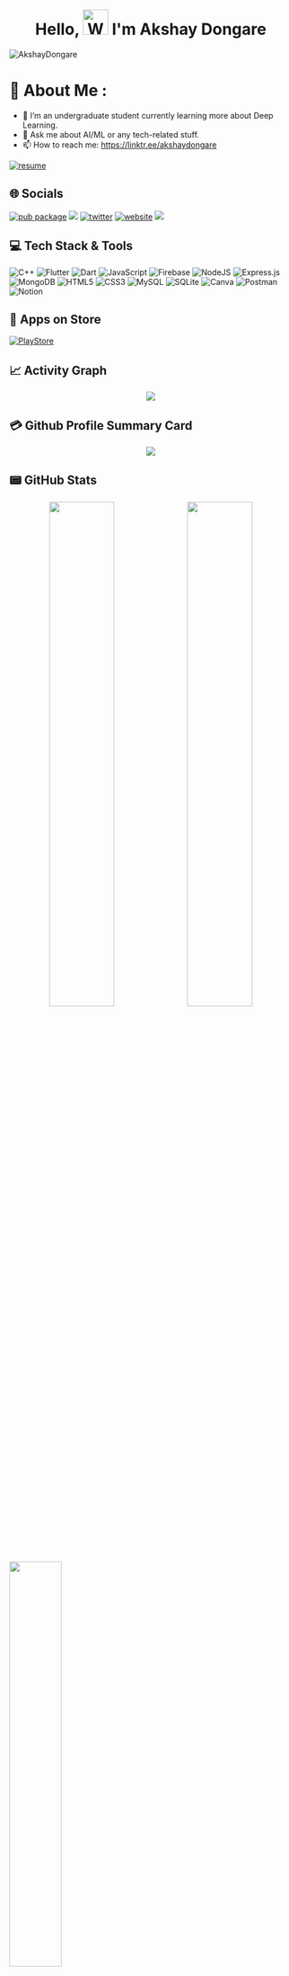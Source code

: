 <!---
Akshay-Dongare/Akshay-Dongare is a ✨ special ✨ repository because its `README.md` (this file) appears on your GitHub profile.
You can click the Preview link to take a look at your changes.
--->

<h1 align="center"> Hello, <img src="https://raw.githubusercontent.com/nixin72/nixin72/master/wave.gif" 
         alt="Waving hand animated gif"
         height="45"
         width="45" /> I'm Akshay Dongare</h1>

<p align="left"> <img src="https://komarev.com/ghpvc/?username=Akshay-Dongare&label=Views&color=blue&style=plastic&style=for-the-badge" alt="AkshayDongare" /> </p>

# 💫 About Me :
- 🌱 I’m an undergraduate student currently learning more about Deep Learning.
- 💬 Ask me about AI/ML or any tech-related stuff.
- 📫 How to reach me: https://linktr.ee/akshaydongare

[![resume](https://img.shields.io/badge/Resume-0000FF?style=for-the-badge&logo=akash&logoColor=white)](https://drive.google.com/file/d/1D2RaRCqsocUs442ZE0UZDxGSbXUUQzcM/view?usp=sharing)

## 🌐 Socials
[![pub package](https://img.shields.io/badge/LinkedIn-0077B5?style=for-the-badge&logo=linkedin&logoColor=white)](https://www.linkedin.com/in/akshay-dongare-a2bb6b201/)   [![](https://img.shields.io/badge/Email-D14836?style=for-the-badge&logo=gmail&logoColor=white)](mailto:akshayd02@gmail.com) [![twitter](https://img.shields.io/badge/Twitter-1DA1F2?style=for-the-badge&logo=twitter&logoColor=white)](https://twitter.com/akshay_d02) [![website](https://img.shields.io/badge/website-FF00FF?style=for-the-badge&logo=About.me&logoColor=white)](https://akshayd02.wixsite.com/website) [![](https://img.shields.io/badge/Stack_Overflow-FE7A16?style=for-the-badge&logo=stack-overflow&logoColor=white)](https://stackoverflow.com/users/18038150/akshay-dongare)

## 💻 Tech Stack & Tools
 ![C++](https://img.shields.io/badge/c++-%2300599C.svg?style=for-the-badge&logo=c%2B%2B&logoColor=white)  ![Flutter](https://img.shields.io/badge/Flutter-%2302569B.svg?style=for-the-badge&logo=Flutter&logoColor=white) ![Dart](https://img.shields.io/badge/dart-%230175C2.svg?style=for-the-badge&logo=dart&logoColor=white)   ![JavaScript](https://img.shields.io/badge/javascript-%23323330.svg?style=for-the-badge&logo=javascript&logoColor=%23F7DF1E)     ![Firebase](https://img.shields.io/badge/firebase-%23039BE5.svg?style=for-the-badge&logo=firebase)   ![NodeJS](https://img.shields.io/badge/node.js-6DA55F?style=for-the-badge&logo=node.js&logoColor=white)     ![Express.js](https://img.shields.io/badge/express.js-%23404d59.svg?style=for-the-badge&logo=express&logoColor=%2361DAFB) ![MongoDB](https://img.shields.io/badge/MongoDB-%234ea94b.svg?style=for-the-badge&logo=mongodb&logoColor=white) ![HTML5](https://img.shields.io/badge/html5-%23E34F26.svg?style=for-the-badge&logo=html5&logoColor=white) ![CSS3](https://img.shields.io/badge/css3-%231572B6.svg?style=for-the-badge&logo=css3&logoColor=white) ![MySQL](https://img.shields.io/badge/mysql-%2300f.svg?style=for-the-badge&logo=mysql&logoColor=white)  ![SQLite](https://img.shields.io/badge/sqlite-%2307405e.svg?style=for-the-badge&logo=sqlite&logoColor=white)  ![Canva](https://img.shields.io/badge/Canva-%2300C4CC.svg?style=for-the-badge&logo=Canva&logoColor=white) 	 ![Postman](https://img.shields.io/badge/Postman-FF6C37?style=for-the-badge&logo=postman&logoColor=white) ![Notion](https://img.shields.io/badge/Notion-%23000000.svg?style=for-the-badge&logo=notion&logoColor=white) 

## 🛒 Apps on Store
[![PlayStore](https://img.shields.io/badge/Google_Play-414141?style=for-the-badge&logo=google-play&logoColor=white)](https://play.google.com/store/apps/developer?id=Akash+Lilhare) 

## 📈 Activity Graph
<p align="center">
	<img src="https://activity-graph.herokuapp.com/graph?username=Akshay-Dongare&theme=minimal"/>
</p>

## 💳 Github Profile Summary Card
<p align="center">
  <img src="https://github-profile-summary-cards.vercel.app/api/cards/profile-details?username=Akshay-Dongare&theme=vue"/>
</p>

## 📟 GitHub Stats
<p align="center">
	<img width="48%" src="https://github-readme-stats.vercel.app/api?username=Akshay-Dongare&show_icons=true&theme=vue" />
	<img width="48%" src="https://github-readme-streak-stats.herokuapp.com/?user=Akshay-Dongare&theme=vue" />
</p>
<p>
	<img width="43%" src="https://github-readme-stats.vercel.app/api/top-langs/?username=Akshay-Dongare&theme=vue&langs_count=8" />
</p>

